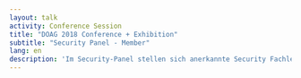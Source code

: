 ```yaml
---
layout: talk
activity: Conference Session
title: "DOAG 2018 Conference + Exhibition"
subtitle: "Security Panel - Member"
lang: en
description: 'Im Security-Panel stellen sich anerkannte Security Fachleute den Fragen der Besucher.'
---
```

